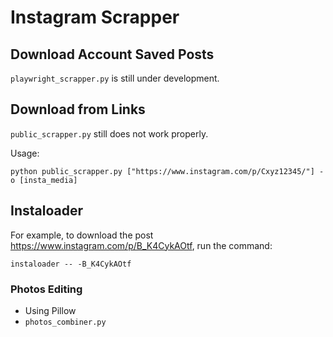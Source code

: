 # Instagram Scrapper

## Download Account Saved Posts

`playwright_scrapper.py` is still under development.

## Download from Links

`public_scrapper.py` still does not work properly.

Usage: 

`python public_scrapper.py ["https://www.instagram.com/p/Cxyz12345/"] -o [insta_media]`

## Instaloader

For example, to download the post https://www.instagram.com/p/B_K4CykAOtf, run the command:

`instaloader -- -B_K4CykAOtf`

### Photos Editing

+ Using Pillow
+ `photos_combiner.py`
